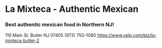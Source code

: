 # La Mixteca - Authentic Mexican
### Best authentic mexican food in Northern NJ!
110 Main St. Butler NJ 07405
(973) 750-1080
https://www.yelp.com/biz/la-mixteca-butler-2

